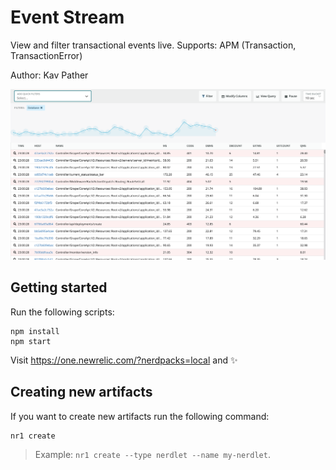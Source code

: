 # Event Stream

View and filter transactional events live.
Supports: APM (Transaction, TransactionError)

Author: Kav Pather

![screenshot](./screenshots/screenshot.png)

## Getting started

Run the following scripts:

```
npm install
npm start
```

Visit https://one.newrelic.com/?nerdpacks=local and :sparkles:

## Creating new artifacts

If you want to create new artifacts run the following command:

```
nr1 create
```

> Example: `nr1 create --type nerdlet --name my-nerdlet`.

